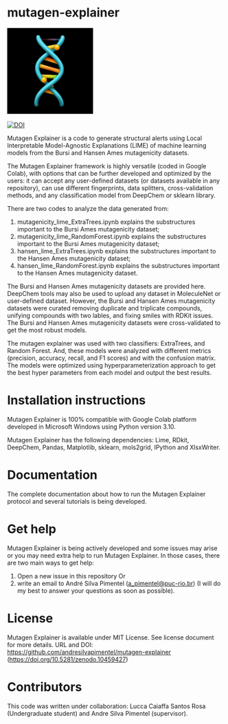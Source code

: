# mutagen-explainer

<img src="DNA_emoji_1.jpeg" alt="drawing" width="200"/>

[![DOI](https://zenodo.org/badge/10459427.svg)](https://zenodo.org/badge/latestdoi/10459427)

Mutagen Explainer is a code to generate structural alerts using Local Interpretable Model-Agnostic Explanations (LIME) of machine learning models from the Bursi and Hansen Ames mutagenicity datasets.

The Mutagen Explainer framework is highly versatile (coded in Google Colab), with options that can be further developed and optimized by the users: it can accept any user-defined datasets (or datasets available in any repository), can use different fingerprints, data splitters, cross-validation methods, and any classification model from DeepChem or sklearn library.

There are two codes to analyze the data generated from:
1) mutagenicity_lime_ExtraTrees.ipynb explains the substructures important to the Bursi Ames mutagenicity dataset;
2) mutagenicity_lime_RandomForest.ipynb explains the substructures important to the Bursi Ames mutagenicity dataset;
3) hansen_lime_ExtraTrees.ipynb explains the substructures important to the Hansen Ames mutagenicity dataset;
2) hansen_lime_RandomForest.ipynb explains the substructures important to the Hansen Ames mutagenicity dataset.

The Bursi and Hansen Ames mutagenicity datasets are provided here. DeepChem tools may also be used to upload any dataset in MoleculeNet or user-defined dataset. However, the Bursi and Hansen Ames mutagenicity datasets were curated removing duplicate and triplicate compounds, unifying compounds with two lables, and fixing smiles with RDKit issues. The Bursi and Hansen Ames mutagenicity datasets were cross-validated to get the most robust models.

The mutagen explainer was used with two classifiers: ExtraTrees, and Random Forest. And, these models were analyzed with different metrics (precision, accuracy, recall, and F1 scores) and with the confusion matrix. The models were optimized using hyperparameterization approach to get the best hyper parameters from each model and output the best results.

# Installation instructions

Mutagen Explainer is 100% compatible with Google Colab platform developed in Microsoft Windows using Python version 3.10.

Mutagen Explainer has the following dependencies: Lime, RDkit, DeepChem, Pandas, Matplotlib, sklearn, mols2grid, IPython and XlsxWriter.

# Documentation

The complete documentation about how to run the Mutagen Explainer protocol and several tutorials is being developed.

# Get help

Mutagen Explainer is being actively developed and some issues may arise or you may need extra help to run Mutagen Explainer. In those cases, there are two main ways to get help:

1) Open a new issue in this repository
Or 
2) write an email to André Silva Pimentel (a_pimentel@puc-rio.br) (I will do my best to answer your questions as soon as possible).

# License

Mutagen Explainer is available under MIT License. See license document for more details. URL and DOI: https://github.com/andresilvapimentel/mutagen-explainer (https://doi.org/10.5281/zenodo.10459427)

# Contributors

This code was written under collaboration:
Lucca Caiaffa Santos Rosa (Undergraduate student) and Andre Silva Pimentel (supervisor).
